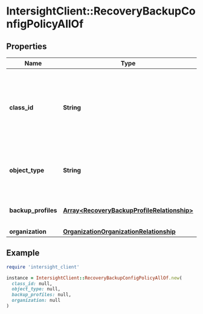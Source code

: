 # IntersightClient::RecoveryBackupConfigPolicyAllOf

## Properties

| Name | Type | Description | Notes |
| ---- | ---- | ----------- | ----- |
| **class_id** | **String** | The fully-qualified name of the instantiated, concrete type. This property is used as a discriminator to identify the type of the payload when marshaling and unmarshaling data. | [default to &#39;recovery.BackupConfigPolicy&#39;] |
| **object_type** | **String** | The fully-qualified name of the instantiated, concrete type. The value should be the same as the &#39;ClassId&#39; property. | [default to &#39;recovery.BackupConfigPolicy&#39;] |
| **backup_profiles** | [**Array&lt;RecoveryBackupProfileRelationship&gt;**](RecoveryBackupProfileRelationship.md) | An array of relationships to recoveryBackupProfile resources. | [optional] |
| **organization** | [**OrganizationOrganizationRelationship**](OrganizationOrganizationRelationship.md) |  | [optional] |

## Example

```ruby
require 'intersight_client'

instance = IntersightClient::RecoveryBackupConfigPolicyAllOf.new(
  class_id: null,
  object_type: null,
  backup_profiles: null,
  organization: null
)
```

